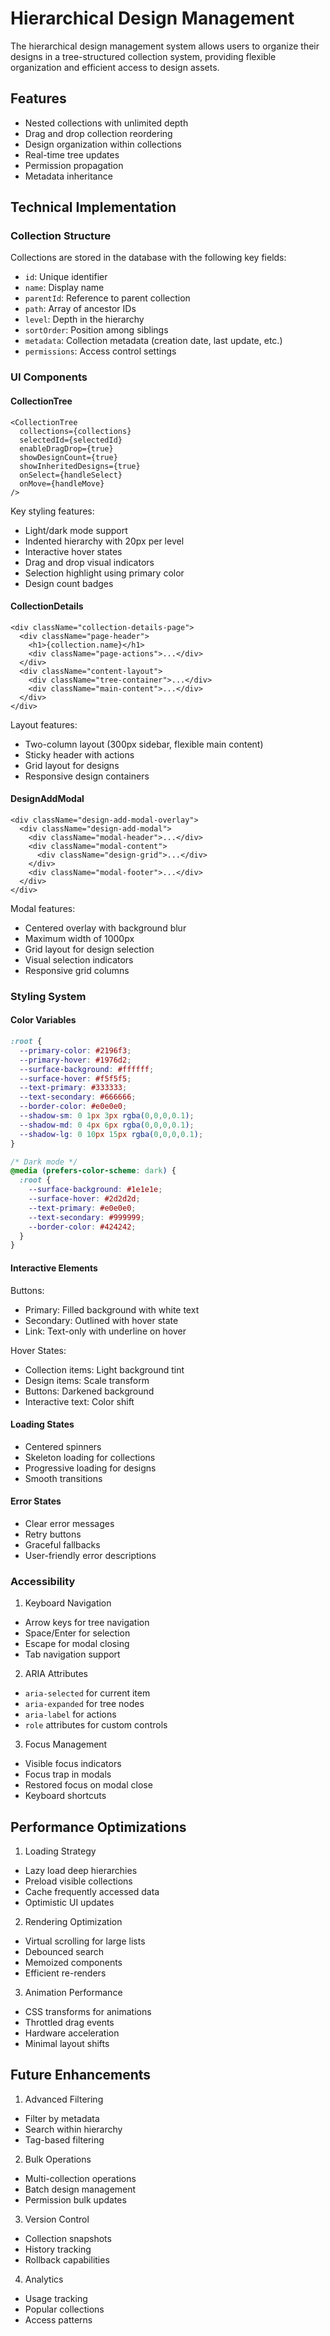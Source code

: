 # Hierarchical Design Management

The hierarchical design management system allows users to organize their designs in a tree-structured collection system, providing flexible organization and efficient access to design assets.

## Features

- Nested collections with unlimited depth
- Drag and drop collection reordering
- Design organization within collections
- Real-time tree updates
- Permission propagation
- Metadata inheritance

## Technical Implementation

### Collection Structure

Collections are stored in the database with the following key fields:
- `id`: Unique identifier
- `name`: Display name
- `parentId`: Reference to parent collection
- `path`: Array of ancestor IDs
- `level`: Depth in the hierarchy
- `sortOrder`: Position among siblings
- `metadata`: Collection metadata (creation date, last update, etc.)
- `permissions`: Access control settings

### UI Components

#### CollectionTree
```tsx
<CollectionTree
  collections={collections}
  selectedId={selectedId}
  enableDragDrop={true}
  showDesignCount={true}
  showInheritedDesigns={true}
  onSelect={handleSelect}
  onMove={handleMove}
/>
```

Key styling features:
- Light/dark mode support
- Indented hierarchy with 20px per level
- Interactive hover states
- Drag and drop visual indicators
- Selection highlight using primary color
- Design count badges

#### CollectionDetails
```tsx
<div className="collection-details-page">
  <div className="page-header">
    <h1>{collection.name}</h1>
    <div className="page-actions">...</div>
  </div>
  <div className="content-layout">
    <div className="tree-container">...</div>
    <div className="main-content">...</div>
  </div>
</div>
```

Layout features:
- Two-column layout (300px sidebar, flexible main content)
- Sticky header with actions
- Grid layout for designs
- Responsive design containers

#### DesignAddModal
```tsx
<div className="design-add-modal-overlay">
  <div className="design-add-modal">
    <div className="modal-header">...</div>
    <div className="modal-content">
      <div className="design-grid">...</div>
    </div>
    <div className="modal-footer">...</div>
  </div>
</div>
```

Modal features:
- Centered overlay with background blur
- Maximum width of 1000px
- Grid layout for design selection
- Visual selection indicators
- Responsive grid columns

### Styling System

#### Color Variables
```css
:root {
  --primary-color: #2196f3;
  --primary-hover: #1976d2;
  --surface-background: #ffffff;
  --surface-hover: #f5f5f5;
  --text-primary: #333333;
  --text-secondary: #666666;
  --border-color: #e0e0e0;
  --shadow-sm: 0 1px 3px rgba(0,0,0,0.1);
  --shadow-md: 0 4px 6px rgba(0,0,0,0.1);
  --shadow-lg: 0 10px 15px rgba(0,0,0,0.1);
}

/* Dark mode */
@media (prefers-color-scheme: dark) {
  :root {
    --surface-background: #1e1e1e;
    --surface-hover: #2d2d2d;
    --text-primary: #e0e0e0;
    --text-secondary: #999999;
    --border-color: #424242;
  }
}
```

#### Interactive Elements

Buttons:
- Primary: Filled background with white text
- Secondary: Outlined with hover state
- Link: Text-only with underline on hover

Hover States:
- Collection items: Light background tint
- Design items: Scale transform
- Buttons: Darkened background
- Interactive text: Color shift

#### Loading States
- Centered spinners
- Skeleton loading for collections
- Progressive loading for designs
- Smooth transitions

#### Error States
- Clear error messages
- Retry buttons
- Graceful fallbacks
- User-friendly error descriptions

### Accessibility

1. Keyboard Navigation
- Arrow keys for tree navigation
- Space/Enter for selection
- Escape for modal closing
- Tab navigation support

2. ARIA Attributes
- `aria-selected` for current item
- `aria-expanded` for tree nodes
- `aria-label` for actions
- `role` attributes for custom controls

3. Focus Management
- Visible focus indicators
- Focus trap in modals
- Restored focus on modal close
- Keyboard shortcuts

## Performance Optimizations

1. Loading Strategy
- Lazy load deep hierarchies
- Preload visible collections
- Cache frequently accessed data
- Optimistic UI updates

2. Rendering Optimization
- Virtual scrolling for large lists
- Debounced search
- Memoized components
- Efficient re-renders

3. Animation Performance
- CSS transforms for animations
- Throttled drag events
- Hardware acceleration
- Minimal layout shifts

## Future Enhancements

1. Advanced Filtering
- Filter by metadata
- Search within hierarchy
- Tag-based filtering

2. Bulk Operations
- Multi-collection operations
- Batch design management
- Permission bulk updates

3. Version Control
- Collection snapshots
- History tracking
- Rollback capabilities

4. Analytics
- Usage tracking
- Popular collections
- Access patterns